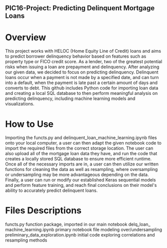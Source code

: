 ## PIC16-Project: Predicting Delinquent Mortgage Loans
# Overview
  This project works with HELOC (Home Equity Line of Credit) loans and aims to predict borrower delinquency behavior based on features such as property type or FICO credit score. As a lender, two of the greatest potential risks when issuing a loan are prepayment and delinquency. After analyzing our given data, we decided to focus on predicting delinquency. Delinquent loans occur when a payment is not made by a specified date, and can turn into a default, when the payment is late past a certain amount of days and converts to debt. 
	This github includes Python code for importing loan data and creating a local SQL database to then perform meaningful analysis on predicting delinquency, including machine learning models and visualizations.

# How to Use
  Importing the functs.py and delinquent_loan_machine_learning.ipynb files onto your local computer, a user can then adapt the given notebook code to import the required files from the correct storage location. The user can also upload all of the mortgage loan data they have, and run the code that creates a locally stored SQL database to ensure more efficient runtime. 
  Once all of the necessary imports are in, a user can then utilize our written functions for cleaning the data as well as resampling, where oversampling or undersampling may be more advantageous depending on the data.
  Finally, a user can run or modify our established Keras sequential models and perform feature training, and reach final conclusions on their model's ability to accurately predict delinquent loans.

# Files Descriptions
functs.py					function package, imported in our main notebook
delq_loan_ machine_learning.ipynb		primary notebook file modeling over/undersampling
preliminary_data_exploration.ipynb		initial code exploring correlations and resampling methods
